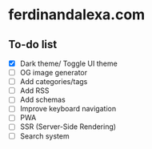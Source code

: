 # ferdinandalexa.com

## To-do list

- [X] Dark theme/ Toggle UI theme
- [ ] OG image generator
- [ ] Add categories/tags
- [ ] Add RSS
- [ ] Add schemas
- [ ] Improve keyboard navigation
- [ ] PWA
- [ ] SSR (Server-Side Rendering)
- [ ] Search system